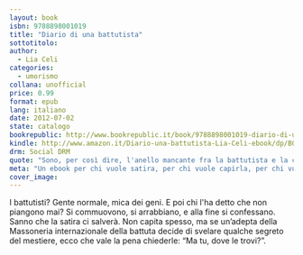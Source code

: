 ```yaml
---
layout: book
isbn: 9788898001019
title: "Diario di una battutista"
sottotitolo:
author:
  - Lia Celi
categories:
  - umorismo
collana: unofficial
price: 0.99
format: epub
lang: italiano
date: 2012-07-02
state: catalogo
bookrepublic: http://www.bookrepublic.it/book/9788898001019-diario-di-una-battutista/
kindle: http://www.amazon.it/Diario-una-battutista-Lia-Celi-ebook/dp/B008G4LGW8/
drm: Social DRM
quote: "Sono, per così dire, l'anello mancante fra la battutista e la cazzara"
meta: "Un ebook per chi vuole satira, per chi vuole capirla, per chi vuole godersela."
cover_image:
---
```

I battutisti? Gente normale, mica dei geni. E poi chi l'ha detto che non piangono mai? Si commuovono, si arrabbiano, e alla fine si confessano. Sanno che la satira ci salverà. Non capita spesso, ma se un’adepta della Massoneria internazionale della battuta decide di svelare qualche segreto del mestiere, ecco che vale la pena chiederle: “Ma tu, dove le trovi?”.